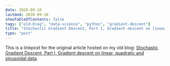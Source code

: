 ```yaml
---
date: 2020-09-10
lastmod: 2020-09-10
showTableOfContents: false
tags: ["old-blog", "data-science", "python", "gradient-descent"]
title: "Stochastic Gradient Descent, Part I, Gradient descent on linear, quadratic and sinusoidal data"
type: "post"
---
```


This is a linkpost for the original article hosted on my old blog: [Stochastic Gradient Descent, Part I, Gradient descent on linear, quadratic and sinusoidal data](https://lovkush-a.github.io/data%20science/python/2020/09/10/sgd1.html). 